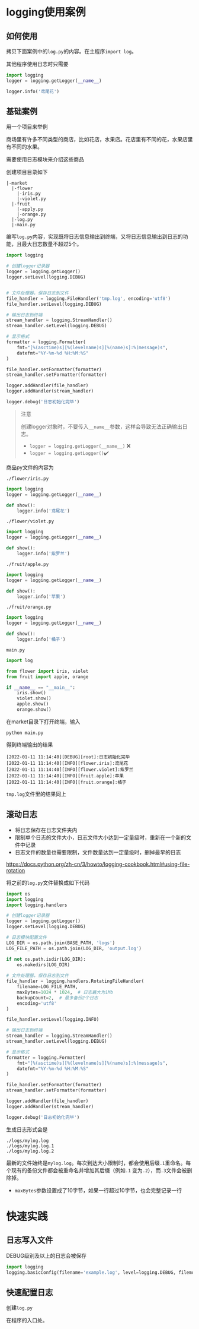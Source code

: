 # logging使用案例

## 如何使用

拷贝下面案例中的`log.py`的内容。在主程序`import log`。

其他程序使用日志时只需要

```python
import logging
logger = logging.getLogger(__name__)

logger.info('鸢尾花')
```



## 基础案例

用一个项目来举例

商场里有许多不同类型的商店，比如花店，水果店。花店里有不同的花，水果店里有不同的水果。

需要使用日志模块来介绍这些商品

创建项目目录如下

```
|-market
  |-flower
    |-iris.py
    |-violet.py
  |-fruit
    |-apply.py
    |-orange.py
  |-log.py
  |-main.py
```

编写`log.py`内容，实现既将日志信息输出到终端，又将日志信息输出到日志的功能，且最大日志数量不超过5个。

```python
import logging

# 创建logger记录器
logger = logging.getLogger()
logger.setLevel(logging.DEBUG)


# 文件处理器，保存日志到文件
file_handler = logging.FileHandler('tmp.log', encoding='utf8')
file_handler.setLevel(logging.DEBUG)

# 输出日志到终端
stream_handler = logging.StreamHandler()
stream_handler.setLevel(logging.DEBUG)

# 显示格式
formatter = logging.Formatter(
    fmt="[%(asctime)s][%(levelname)s][%(name)s]:%(message)s",
    datefmt="%Y-%m-%d %H:%M:%S"
)

file_handler.setFormatter(formatter)
stream_handler.setFormatter(formatter)

logger.addHandler(file_handler)
logger.addHandler(stream_handler)

logger.debug('日志初始化完毕')
```

> 注意
>
> 创建logger对象时，不要传入`__name__`参数，这样会导致无法正确输出日志。
>
> - `logger = logging.getLogger(__name__)` :x:
> - `logger = logging.getLogger()`:heavy_check_mark:





商品py文件的内容为

`./flower/iris.py`

```python
import logging
logger = logging.getLogger(__name__)

def show():
    logger.info('鸢尾花')
```

`./flower/violet.py`

```python
import logging
logger = logging.getLogger(__name__)

def show():
    logger.info('紫罗兰')
```

`./fruit/apple.py`

```python
import logging
logger = logging.getLogger(__name__)

def show():
    logger.info('苹果')
```

`./fruit/orange.py`

```python
import logging
logger = logging.getLogger(__name__)

def show():
    logger.info('橘子')
```

`main.py`

```python
import log

from flower import iris, violet
from fruit import apple, orange

if __name__ == "__main__":
    iris.show()
    violet.show()
    apple.show()
    orange.show()
```

在market目录下打开终端，输入

```
python main.py
```

得到终端输出的结果

```
[2022-01-11 11:14:40][DEBUG][root]:日志初始化完毕
[2022-01-11 11:14:40][INFO][flower.iris]:鸢尾花
[2022-01-11 11:14:40][INFO][flower.violet]:紫罗兰
[2022-01-11 11:14:40][INFO][fruit.apple]:苹果
[2022-01-11 11:14:40][INFO][fruit.orange]:橘子
```

`tmp.log`文件里的结果同上

## 滚动日志

- 将日志保存在日志文件夹内
- 限制单个日志的文件大小，日志文件大小达到一定量级时，重新在一个新的文件中记录
- 日志文件的数量也需要限制，文件数量达到一定量级时，删掉最早的日志

https://docs.python.org/zh-cn/3/howto/logging-cookbook.html#using-file-rotation

将之前的`log.py`文件替换成如下代码

```python
import os
import logging
import logging.handlers

# 创建logger记录器
logger = logging.getLogger()
logger.setLevel(logging.DEBUG)

# 日志模块配置文件
LOG_DIR = os.path.join(BASE_PATH, 'logs')
LOG_FILE_PATH = os.path.join(LOG_DIR, 'output.log')

if not os.path.isdir(LOG_DIR):
    os.makedirs(LOG_DIR)
    
# 文件处理器，保存日志到文件
file_handler = logging.handlers.RotatingFileHandler(
    filename=LOG_FILE_PATH, 
    maxBytes=1024 * 1024,  # 日志最大为1Mb
    backupCount=2,  # 最多备份2个日志
    encoding='utf8'
)

file_handler.setLevel(logging.INFO)

# 输出日志到终端
stream_handler = logging.StreamHandler()
stream_handler.setLevel(logging.DEBUG)

# 显示格式
formatter = logging.Formatter(
    fmt="[%(asctime)s][%(levelname)s][%(name)s]:%(message)s",
    datefmt="%Y-%m-%d %H:%M:%S"
)

file_handler.setFormatter(formatter)
stream_handler.setFormatter(formatter)

logger.addHandler(file_handler)
logger.addHandler(stream_handler)

logger.debug('日志初始化完毕')

```



生成日志形式会是

```
./logs/mylog.log
./logs/mylog.log.1
./logs/mylog.log.2
```

最新的文件始终是`mylog.log`。每次到达大小限制时，都会使用后缀``.1``重命名。每个现有的备份文件都会被重命名并增加其后缀（例如``.1`` 变为``.2``），而``.3``文件会被删除掉。

- `maxBytes`参数设置成了10字节，如果一行超过10字节，也会完整记录一行

# 快速实践

## 日志写入文件

DEBUG级别及以上的日志会被保存

```python
import logging
logging.basicConfig(filename='example.log', level=logging.DEBUG, filemode='w')
```



## 快速配置日志

创建`log.py`



在程序的入口处。

















